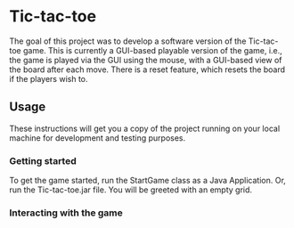 # Tic-tac-toe
The goal of this project was to develop a software version of the Tic-tac-toe game. This is currently a GUI-based playable version of the game, i.e., the game is played via the GUI using the mouse, with a GUI-based view of the board after each move. There is a reset feature, which resets the board if the players wish to.
## Usage
These instructions will get you a copy of the project running on your local machine for development and testing purposes.
### Getting started
To get the game started, run the StartGame class as a Java Application. Or, run the Tic-tac-toe.jar file. You will be greeted with an empty grid.
### Interacting with the game
